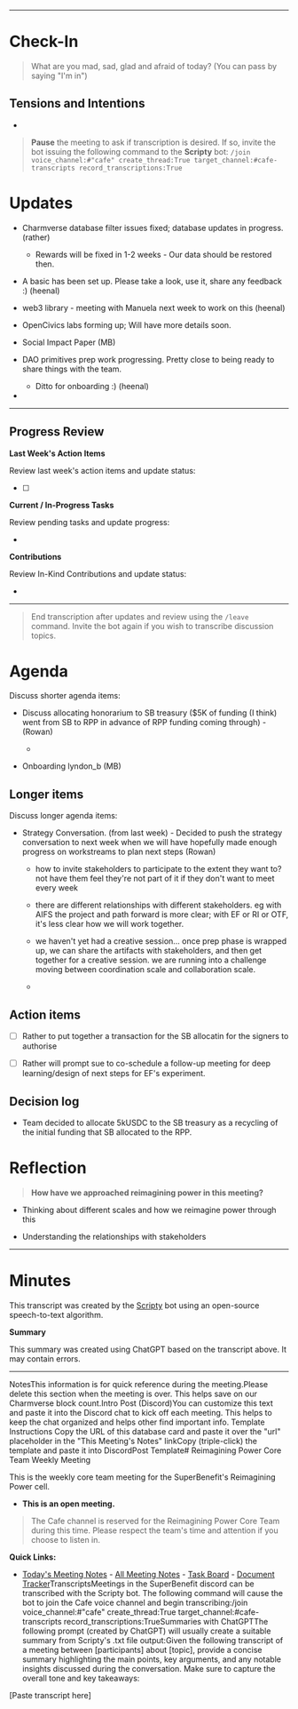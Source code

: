 
---

# Check-In

> What are you mad, sad, glad and afraid of today? (You can pass by saying "I'm in")

## Tensions and Intentions

- 

> **Pause** the meeting to ask if transcription is desired. If so, invite the bot issuing the following command to the **Scripty** bot:
> `/join voice_channel:#"cafe" create_thread:True target_channel:#cafe-transcripts record_transcriptions:True`

# Updates

- Charmverse database filter issues fixed; database updates in progress. (rather)

  - Rewards will be fixed in 1-2 weeks - Our data should be restored then.

- A basic  has been set up. Please take a look, use it, share any feedback :) (heenal)

- web3 library - meeting with Manuela next week to work on this (heenal)

- OpenCivics labs forming up; Will have more details soon.

- Social Impact Paper (MB)

- DAO primitives prep work progressing. Pretty close to being ready to share things with the team. 

  - Ditto for onboarding :) (heenal)

- 

---

## Progress Review

**Last Week's Action Items**

Review last week's action items and update status:

- [ ] 

**Current / In-Progress Tasks**

Review pending tasks and update progress:

-  

**Contributions**

Review In-Kind Contributions and update status:

- 

---

> End transcription after updates and review using the `/leave` command. Invite the bot again if you wish to transcribe discussion topics.

# Agenda

Discuss shorter agenda items:

- Discuss allocating honorarium to SB treasury ($5K of funding (I think) went from SB to RPP in advance of RPP funding coming through) - (Rowan)

  - 

- Onboarding lyndon_b (MB)

## Longer items

Discuss longer agenda items:


- Strategy Conversation. (from last week) - Decided to push the strategy conversation to next week when we will have hopefully made enough progress on workstreams to plan next steps (Rowan)

  - how to invite stakeholders to participate to the extent they want to? not have them feel they're not part of it if they don't want to meet every week

  - there are different relationships with different stakeholders. eg with AIFS the project and path forward is more clear; with EF or RI or OTF, it's less clear how we will work together.

  - we haven't yet had a creative session... once prep phase is wrapped up, we can share the artifacts with stakeholders, and then get together for a creative session. we are running into a challenge moving between coordination scale and collaboration scale.

  - 

## Action items

- [ ] Rather to put together a transaction for the SB allocatin for the signers to authorise 

- [ ] Rather will prompt sue to co-schedule a follow-up meeting for deep learning/design of next steps for EF's experiment.

## Decision log

- Team decided to allocate 5kUSDC to the SB treasury as a recycling of the initial funding that SB allocated to the RPP. 

# Reflection 

> **How have we approached reimagining power in this meeting?**

- Thinking about different scales and how we reimagine power through this

- Understanding the relationships with stakeholders 

---

# Minutes

This transcript was created by the [Scripty](https://scripty.org/) bot using an open-source speech-to-text algorithm.

**Summary**

This summary was created using ChatGPT based on the transcript above. It may contain errors.

> <Paste summary here>

---

NotesThis information is for quick reference during the meeting.Please delete this section when the meeting is over. This helps save on our Charmverse block count.Intro Post (Discord)You can customize this text and paste it into the Discord chat to kick off each meeting. This helps to keep the chat organized and helps other find important info. Template Instructions Copy the URL of this database card and paste it over the "url" placeholder in the "This Meeting's Notes" linkCopy (triple-click) the template and paste it into DiscordPost Template# Reimagining Power Core Team Weekly Meeting

This is the weekly core team meeting for the SuperBenefit's Reimagining Power cell.

- __This is an **open** meeting.__  
> The Cafe channel is reserved for the Reimagining Power Core Team during this time. Please respect the team's time and attention if you choose to listen in.

**Quick Links:**
- [Today's Meeting Notes](https://app.charmverse.io/superbenefit/reimagining-power-weekly-core-team-meeting-16-5-24-830577266889226)   - [All Meeting Notes](https://app.charmverse.io/superbenefit/meeting-notes-reimagining-power-9995214806368862)   - [Task Board](https://app.charmverse.io/superbenefit/task-board-reimagining-power-18270894134568505) - [Document Tracker](https://app.charmverse.io/superbenefit/documents-reimagining-power-8236079332321762)TranscriptsMeetings in the SuperBenefit discord can be transcribed with the Scripty bot. The following command will cause the bot to join the Cafe voice channel and begin transcribing:/join voice_channel:#"cafe" create_thread:True target_channel:#cafe-transcripts record_transcriptions:TrueSummaries with ChatGPTThe following prompt (created by ChatGPT) will usually create a suitable summary from Scripty's .txt file output:Given the following transcript of a meeting between [participants] about [topic], provide a concise summary highlighting the main points, key arguments, and any notable insights discussed during the conversation. Make sure to capture the overall tone and key takeaways:

[Paste transcript here]
